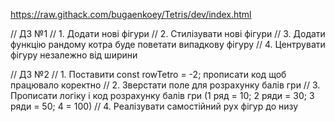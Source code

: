 https://raw.githack.com/bugaenkoey/Tetris/dev/index.html

// ДЗ №1
// 1. Додати нові фігури
// 2. Стилізувати нові фігури
// 3. Додати функцію рандому котра буде поветати випадкову фігуру
// 4. Центрувати фігуру незалежно від ширини

// ДЗ №2
// 1. Поставити const rowTetro = -2; прописати код щоб працювало коректно
// 2. Зверстати поле для розрахунку балів гри
// 3. Прописати логіку і код розрахунку балів гри (1 ряд = 10; 2 ряди = 30; 3 ряди = 50; 4 = 100)
// 4. Реалізувати самостійний рух фігур до низу
